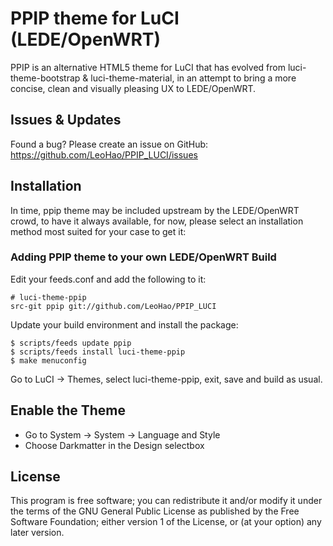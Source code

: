 PPIP theme for LuCI (LEDE/OpenWRT)
========================================

PPIP is an alternative HTML5 theme for LuCI that has evolved from
luci-theme-bootstrap & luci-theme-material, in an attempt to bring a more
concise, clean and visually pleasing UX to LEDE/OpenWRT.

Issues & Updates
----------------

Found a bug? Please create an issue on GitHub:
    https://github.com/LeoHao/PPIP_LUCI/issues

Installation
------------

In time, ppip theme may be included upstream by the LEDE/OpenWRT crowd,
to have it always available, for now, please select an installation method
most suited for your case to get it:

### Adding PPIP theme to your own LEDE/OpenWRT Build

Edit your feeds.conf and add the following to it:

    # luci-theme-ppip
    src-git ppip git://github.com/LeoHao/PPIP_LUCI

Update your build environment and install the package:

    $ scripts/feeds update ppip
    $ scripts/feeds install luci-theme-ppip
    $ make menuconfig

Go to LuCI -> Themes, select luci-theme-ppip, exit, save and build as usual.

Enable the Theme
----------------

  * Go to System -> System -> Language and Style
  * Choose Darkmatter in the Design selectbox

License
-------

This program is free software; you can redistribute it and/or
modify it under the terms of the GNU General Public License
as published by the Free Software Foundation; either version 1
of the License, or (at your option) any later version.
